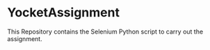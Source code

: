# YocketAssignment
This Repository contains the Selenium Python script to carry out the assignment. 
